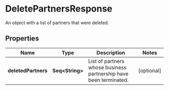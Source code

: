 

# DeletePartnersResponse

An object with a list of partners that were deleted.

## Properties

Name | Type | Description | Notes
------------ | ------------- | ------------- | -------------
**deletedPartners** | **Seq&lt;String&gt;** | List of partners whose business partnership have been terminated. |  [optional]



